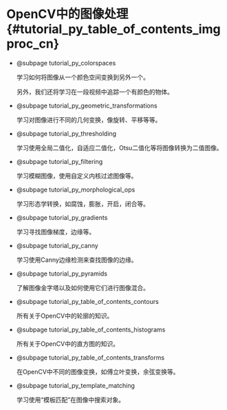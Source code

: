 # OpenCV中的图像处理{#tutorial_py_table_of_contents_imgproc_cn}

- @subpage tutorial_py_colorspaces

  学习如何将图像从一个颜色空间变换到另外一个。

  另外，我们还将学习在一段视频中追踪一个有颜色的物体。

- @subpage tutorial_py_geometric_transformations

  学习对图像进行不同的几何变换，像旋转、平移等等。

- @subpage tutorial_py_thresholding

  学习使用全局二值化，自适应二值化，Otsu二值化等将图像转换为二值图像。

- @subpage tutorial_py_filtering

  学习模糊图像，使用自定义内核过滤图像等。

- @subpage tutorial_py_morphological_ops

  学习形态学转换，如腐蚀，膨胀，开启，闭合等。

- @subpage tutorial_py_gradients

  学习寻找图像梯度，边缘等。

- @subpage tutorial_py_canny

  学习使用Canny边缘检测来查找图像的边缘。

- @subpage tutorial_py_pyramids

  了解图像金字塔以及如何使用它们进行图像混合。

- @subpage tutorial_py_table_of_contents_contours

  所有关于OpenCV中的轮廓的知识。

- @subpage tutorial_py_table_of_contents_histograms

  所有关于OpenCV中的直方图的知识。

- @subpage tutorial_py_table_of_contents_transforms

  在OpenCV中不同的图像变换，如傅立叶变换，余弦变换等。

- @subpage tutorial_py_template_matching

  学习使用“模板匹配”在图像中搜索对象。